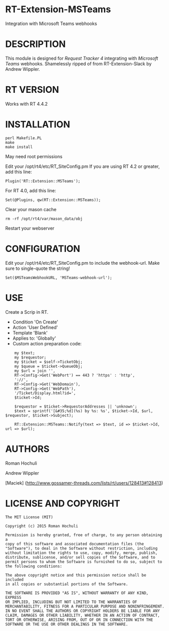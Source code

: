 # RT-Extension-MSTeams
Integration with Microsoft Teams webhooks

# DESCRIPTION
This module is designed for *Request Tracker 4* integrating with *Microsoft Teams* webhooks. Shamelessly ripped of from RT-Extension-Slack
 by Andrew Wippler.

# RT VERSION
Works with RT 4.4.2

# INSTALLATION
    perl Makefile.PL
    make
    make install

May need root permissions

Edit your /opt/rt4/etc/RT_SiteConfig.pm
If you are using RT 4.2 or greater, add this line:

	Plugin('RT::Extension::MSTeams');

For RT 4.0, add this line:

	Set(@Plugins, qw(RT::Extension::MSTeams));

Clear your mason cache

    rm -rf /opt/rt4/var/mason_data/obj


Restart your webserver

# CONFIGURATION
Edit your /opt/rt4/etc/RT_SiteConfig.pm to include the webhook-url. Make sure to single-quote the string!

    Set($MSTeamsWebhookURL, 'MSTeams-webhook-url');


# USE
Create a Scrip in RT.

* Condition 'On Create'
* Action 'User Defined'
* Template 'Blank'
* Applies to: 'Globally'
* Custom action preparation code:
```
    my $text;
	my $requestor;
	my $ticket = $self->TicketObj;
	my $queue = $ticket->QueueObj;
	my $url = join '',
	RT->Config->Get('WebPort') == 443 ? 'https' : 'http',
	'://',
	RT->Config->Get('WebDomain'),
	RT->Config->Get('WebPath'),
	'/Ticket/Display.html?id=',
	$ticket->Id;

	$requestor = $ticket->RequestorAddresses || 'unknown';
    $text = sprintf('[&#35;%d](%s) by %s: %s', $ticket->Id, $url, $requestor, $ticket->Subject);

	RT::Extension::MSTeams::Notify(text => $text, id => $ticket->Id, url => $url);
```

# AUTHORS
Roman Hochuli

Andrew Wippler

[Maciek] (http://www.gossamer-threads.com/lists/rt/users/128413#128413)

# LICENSE AND COPYRIGHT
    The MIT License (MIT)

    Copyright (c) 2015 Roman Hochuli

    Permission is hereby granted, free of charge, to any person obtaining a
    copy of this software and associated documentation files (the
    "Software"), to deal in the Software without restriction, including
    without limitation the rights to use, copy, modify, merge, publish,
    distribute, sublicense, and/or sell copies of the Software, and to
    permit persons to whom the Software is furnished to do so, subject to
    the following conditions:

    The above copyright notice and this permission notice shall be included
    in all copies or substantial portions of the Software.

    THE SOFTWARE IS PROVIDED "AS IS", WITHOUT WARRANTY OF ANY KIND, EXPRESS
    OR IMPLIED, INCLUDING BUT NOT LIMITED TO THE WARRANTIES OF
    MERCHANTABILITY, FITNESS FOR A PARTICULAR PURPOSE AND NONINFRINGEMENT.
    IN NO EVENT SHALL THE AUTHORS OR COPYRIGHT HOLDERS BE LIABLE FOR ANY
    CLAIM, DAMAGES OR OTHER LIABILITY, WHETHER IN AN ACTION OF CONTRACT,
    TORT OR OTHERWISE, ARISING FROM, OUT OF OR IN CONNECTION WITH THE
    SOFTWARE OR THE USE OR OTHER DEALINGS IN THE SOFTWARE.

